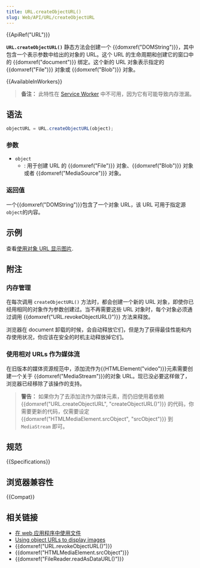 ```yaml
---
title: URL.createObjectURL()
slug: Web/API/URL/createObjectURL
---
```


{{ApiRef("URL")}}

**`URL.createObjectURL()`** 静态方法会创建一个 {{domxref("DOMString")}}，其中包含一个表示参数中给出的对象的 URL。这个 URL 的生命周期和创建它的窗口中的 {{domxref("document")}} 绑定。这个新的 URL 对象表示指定的 {{domxref("File")}} 对象或 {{domxref("Blob")}} 对象。

{{AvailableInWorkers}}

> **备注：** 此特性在 [Service Worker](/zh-CN/docs/Web/API/Service_Worker_API) 中不可用，因为它有可能导致内存泄漏。

## 语法

```js
objectURL = URL.createObjectURL(object);
```

### 参数

- `object`
  - : 用于创建 URL 的 {{domxref("File")}} 对象、{{domxref("Blob")}} 对象或者 {{domxref("MediaSource")}} 对象。

### 返回值

一个{{domxref("DOMString")}}包含了一个对象 URL，该 URL 可用于指定源 `object`的内容。

## 示例

查看[使用对象 URL 显示图片](/zh-CN/docs/Using_files_from_web_applications#Example.3A_Using_object_URLs_to_display_images).

## 附注

### 内存管理

在每次调用 `createObjectURL()` 方法时，都会创建一个新的 URL 对象，即使你已经用相同的对象作为参数创建过。当不再需要这些 URL 对象时，每个对象必须通过调用 {{domxref("URL.revokeObjectURL()")}} 方法来释放。

浏览器在 document 卸载的时候，会自动释放它们，但是为了获得最佳性能和内存使用状况，你应该在安全的时机主动释放掉它们。

### 使用相对 URLs 作为媒体流

在旧版本的媒体资源规范中，添加流作为{{HTMLElement("video")}}元素需要创建一个关于 {{domxref("MediaStream")}}的对象 URL。现已没必要这样做了，浏览器已经移除了该操作的支持。

> **警告：** 如果你为了去添加流作为媒体元素，而仍旧使用着依赖{{domxref("URL.createObjectURL", "createObjectURL()")}} 的代码，你需要更新的代码，仅需要设定{{domxref("HTMLMediaElement.srcObject", "srcObject")}} 到 `MediaStream` 即可。

## 规范

{{Specifications}}

## 浏览器兼容性

{{Compat}}

## 相关链接

- [在 web 应用程序中使用文件](/zh-CN/docs/Using_files_from_web_applications)
- [Using object URLs to display images](/zh-CN/docs/Using_files_from_web_applications#Example_Using_object_URLs_to_display_images)
- {{domxref("URL.revokeObjectURL()")}}
- {{domxref("HTMLMediaElement.srcObject")}}
- {{domxref("FileReader.readAsDataURL()")}}
